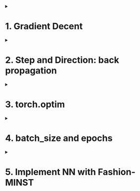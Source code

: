 <details>
<summary><h1>1. Gradient Decent</h1></summary>

## 1.1 Gradient Decent's direction and value

Assume loss function is L(w1,w2,b), use this L and derive with w1, w2, b seperately. Then the gradient expression is [∂L/∂w1, ∂L/∂w2, ∂L/∂b]T

## 1.2 Move the point (iterate one time)

w(t+1)=w(t)-η*∂L/∂w
η is steps or learning rate

following codes are 3-D loss function
```python
from matplotlib import pyplot as plt
from mpl_toolkits.mplot3d import Axes3D
from mpl_toolkits import mplot3d
import numpy as np

w1=np.arange(-10,10,0.05)
w2=np.arange(-10,10,0.05)
w1, w2=np.meshgrid(w1,w2)
lossfn=(2-w1-w2)**2+(4-3*w1-w2)**2

def plot_3D(elev=45, azim=50, X=w1, y=w2):
  fig,ax=plt.subplots(1,1,constrained_layout=True, figsize(8,8))
  ax=plt.subplot(projection="3d")
  ax.plot_surface(w1,w2,lossfn,cmap='rainbow',alpha=0.7)
  ax.view_init(elev=elev, azim=azim)
  ax.set_xlabel("w1", fontsize=20)
  ax.set_ylabel("w2", fontsize=20)
  ax.set_zlabel("lossfn", fontsize=20)

from ipywidgets import interact, fixed
interact(plot_3D, elev=[0,15,30], azip=(-180,180), X=fixed(w1),y=fixed(w2))
plt.show()
```

</details>



<details>
<summary><h1>2. Step and Direction: back propagation</h1></summary>

3 classifications, 500 data samples, 20 features, 3 layers, 1st layer 13 neurons, 2nd layer 8 neurons
1st layer's activation function is relu, 2nd layer's activation function is sigmoid
```python
import torch
import torch.nn as nn
from torch.nn import functional as F

torch.manual_seed(420)
X=torch.rand((500,20), dtype=torch.float32)
y=torch.randint(low=0,high=3,size=(500,),dtype=torch.float32)

input_=X.shape[1]
output_=len(y.unique())

class Module(nn.Module):
  def __init__(self, in_features=40, out_features=2):
    super(Module,self).__init__()
    self.linear1=nn.Linear(in_features,13,bias=False)
    self.linear2=nn.Linear(13,8,bias=False)
    self.output=nn.Linear(8,out_features, bias=True)

  def forward(self,x):
    sigma1=torch.relu(self.linear1(x))
    sigma2=torch.sigmoid(self.linear2(sigma1))
    zhat=self.output(sigma2)
    return zhat

torch.manual_seed(420)
net=Model(in_features=input_, out_features=output_)
zhat=net.forward(x)

criterion=nn.CrossEntropyLoss()
loss=criterion(zhat, y.long())
loss

net.linear1.weight.grad #not back-propagation yet, therefore no gradients yet
loss.backward(retain_graph=True)
net.linear1.weight.grad # output gradients

```

</details>



<details>
<summary><h1>3. torch.optim</h1></summary>

continue the above codes, w(t+1)=w(t)-step*grad
```python
lr=10
w=net.linear1.weight.data
dw=net.linear1.weight.grad

v=torch.zeros(dw.shape[0], dw.shape[1])
v=gamma*v - lr*dw
w=w+v
```
use torch existing libraries to implement
```python
import torch
import torch.nn as nn
import torch.optim as optim
from torch.nn import functional as F

torch.manual_seed(420)
X=torch.rand((500,20), dtype=torch.float32)
y=torch.randint(low=0,high=3,size=(500,),dtype=torch.float32)

lr=0.1
gamma=0.9

input_=X.shape[1]
output_=len(y.unique())

class Module(nn.Module):
  def __init__(self, in_features=40, out_features=2):
    super(Module,self).__init__()
    self.linear1=nn.Linear(in_features,13,bias=False)
    self.linear2=nn.Linear(13,8,bias=False)
    self.output=nn.Linear(8,out_features, bias=True)

  def forward(self,x):
    sigma1=torch.relu(self.linear1(x))
    sigma2=torch.sigmoid(self.linear2(sigma1))
    zhat=self.output(sigma2)
    return zhat

torch.manual_seed(420)
net=Model(in_features=input_, out_features=output_)
zhat=net.forward(x)

criterion=nn.CrossEntropyLoss()
opt=optim.SGD(net.parameters(),
              lr=lr,
              momentum=gamma
            )

#forward propagation
#calculate loss function
#back propagation, calculate gradient
#update weights and momentum
#clear gradient

zhat=net.forward(x)
loss=criterion(zhat, y.reshape(500).long())
loss.backward()
opt.step() #move one step, update w, update momentum v
opt.zero_grad()


```
> [!IMPORTANT]
> Based on the above codes, we can conclude that we need to determine following steps to implement gradient decent with PyTorch modules:
> 1. Import library
> 2. Determin data samples, hyperparameters (lr, gamma)
> 3. Determine neural network architecture Model and its parameters
> 4. Determine neural network class, forward propagation
> 5. Determine loss function, calculate loss function
> 6. Backpropagation, calculate gradient
> 7. Determin optimization algorithms, and update weights and momentum
> 8. Clear gradient

</details>



<details>
<summary><h1>4. batch_size and epochs</h1></summary>

SGD: use one sample
mini-batch SGD: use mini batch
GD: use all data

batch_size and epoches:  assume there are totally m data samples, batch_size is N, therefore the iteration number of one epoch is m/N.
In machine learning, an epoch is a complete pass of the training data through the algorithm.
Let's explain Epoch with an example. Consider a dataset that has 200 samples. These samples take 1000 epochs or 1000 turns for the dataset to pass through the model. It has a batch size of 5. This means that the model weights are updated when each of the 40 batches containing five samples passes through. Hence the model will be updated 40 times.

One epoch means that each sample in the training dataset has had an opportunity to update the internal model parameters. An epoch is comprised of one or more batches. For example, as above, an epoch that has one batch is called the batch gradient descent learning algorithm.

You can think of a for-loop over the number of epochs where each loop proceeds over the training dataset. Within this for-loop is another nested for-loop that iterates over each batch of samples, where one batch has the specified “batch size” number of samples.

If we have epoch=60, that means NN will learn the complete data sample for 60 times.

for epoch in number_of_epochs:
  for batch in number_of_batches:

Assume 1000 samples, batchsize=10, then in order to complete one training, we need 100 iterations and 1 epoch, and number of batch=1000/10=100.

for epoch in 1:
  for batch in 1000(total sample)/10(batchsize):

> [!IMPORTANT]
> for epoch in 1:
>   for iteration in number_of_batches:

## 4.3 TensorDataset and DataLoader

TensorDataset is used to pack features and labels into one object

DataLoader is used to split small batch

```python
import torch
from torch.utils.data import TensorDataset
from torch.tuils.data import DataLoader

a=torch.randn(500,2,3) #3d   #1st dimention must be the same
b=torch.randn(500,3,4,5) #4d
b=torch.randn(500,1) #2d

data=TensorDataset(b,c)
for x in DataLoader(data):
  print(x)


bs=120
dataset=DataLoader(data
          ,batch_size=bs
          ,shuffle=True
          ,drop_last=False
        )

for i in dataset:
  print(i)

```

</details>



<details>
<summary><h1>5. Implement NN with Fashion-MINST </h1></summary>



</details>

